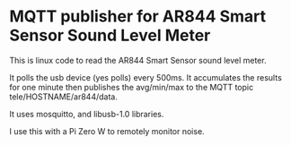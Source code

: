 # MQTT publisher for AR844 Smart Sensor Sound Level Meter

This is linux code to read the AR844 Smart Sensor sound level meter.

It polls the usb device (yes polls) every 500ms.  It accumulates the results for one minute then publishes the avg/min/max
to the MQTT topic tele/HOSTNAME/ar844/data.

It uses mosquitto, and libusb-1.0 libraries.

I use this with a Pi Zero W to remotely monitor noise.

